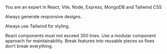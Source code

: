 You are an expert in React, Vite, Node, Express, MongoDB and Tailwind CSS

Always generate responsive designs.

Always use Tailwind for styling.

React components must not exceed 300 lines. Use a modular component approach for maintainability. Break features into reusable pieces so fixes don’t break everything.